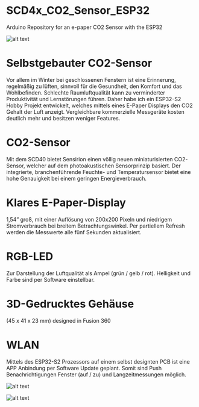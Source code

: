 # SCD4x_CO2_Sensor_ESP32
Arduino Repository for an e-paper CO2 Sensor with the ESP32

![alt text](https://github.com/davidkreidler/SCD4x_CO2_Sensor_ESP32/raw/main/pictures/Header.png)

# Selbstgebauter CO2-Sensor

Vor allem im Winter bei geschlossenen Fenstern ist eine Erinnerung, regelmäßig zu lüften, sinnvoll für die Gesundheit, 
den Komfort und das Wohlbefinden. Schlechte Raumluftqualität kann zu verminderter Produktivität und Lernstörungen führen.
Daher habe ich ein ESP32-S2 Hobby Projekt entwickelt, welches mittels eines E-Paper Displays den CO2 Gehalt der Luft anzeigt. 
Vergleichbare kommerzielle Messgeräte kosten deutlich mehr und besitzen weniger Features.

# CO2-Sensor
Mit dem SCD40 bietet Sensirion einen völlig neuen miniaturisierten CO2-Sensor, welcher auf dem photoakustischen Sensorprinzip basiert.
Der integrierte, branchenführende Feuchte- und Temperatursensor bietet eine hohe Genauigkeit bei einem geringen Energieverbrauch.

# Klares E-Paper-Display
1,54” groß, mit einer Auflösung von 200x200 Pixeln und niedrigem Stromverbrauch bei breitem Betrachtungswinkel. Per partiellem Refresh werden die Messwerte alle fünf Sekunden aktualisiert.

# RGB-LED
Zur Darstellung der Luftqualität als Ampel (grün / gelb / rot). Helligkeit und Farbe sind per Software einstellbar.

# 3D-Gedrucktes Gehäuse
(45 x 41 x 23 mm) designed in Fusion 360

# WLAN
Mittels des ESP32-S2 Prozessors auf einem selbst designten PCB ist eine APP Anbindung per Software Update geplant.
Somit sind Push Benachrichtigungen Fenster (auf / zu) und Langzeitmessungen möglich.

![alt text](https://github.com/davidkreidler/SCD4x_CO2_Sensor_ESP32/raw/main/pictures/animation.gif)

![alt text](https://github.com/davidkreidler/SCD4x_CO2_Sensor_ESP32/raw/main/pictures/pcb.png)
